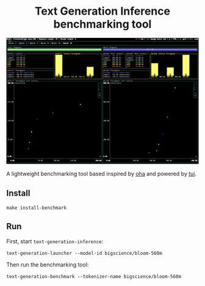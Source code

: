 <div align="center">

# Text Generation Inference benchmarking tool

![benchmark](../assets/benchmark.png)

</div>

A lightweight benchmarking tool based inspired by [oha](https://github.com/hatoo/oha)
and powered by [tui](https://github.com/tui-rs-revival/ratatui).

## Install

```shell
make install-benchmark
```

## Run

First, start `text-generation-inference`:

```shell
text-generation-launcher --model-id bigscience/bloom-560m
```

Then run the benchmarking tool:

```shell
text-generation-benchmark --tokenizer-name bigscience/bloom-560m
```
